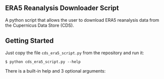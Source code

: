 ## ERA5 Reanalysis Downloader Script ##
A python script that allows the user to download ERA5 reanalysis data from the Cupernicus Data Store (CDS).
## Getting Started ##
Just copy the file ``cds_era5_script.py`` from the repository and run it:

	$ python cds_era5_script.py --help
There is a built-in help and 3 optional arguments:


